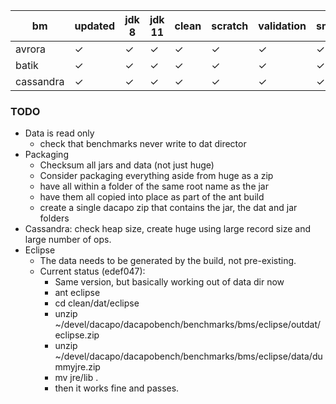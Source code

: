 |bm | updated | jdk 8 | jdk 11 | clean | scratch | validation | small | default | large | huge | latency |
|-|-|-|-|-|-|-|-|-|-|-|-|
|avrora|✓|✓|✓|✓|✓|✓|✓|✓|✓|||
|batik|✓|✓|✓|✓|✓|✓|✓|✓|✓|✓||
|cassandra|✓|✓|✓|✓|✓|✓|✓|✓|✓||?|


### TODO
* Data is read only
  * check that benchmarks never write to dat director
* Packaging
  * Checksum all jars and data (not just huge)
  * Consider packaging everything aside from huge as a zip
  * have all within a folder of the same root name as the jar
  * have them all copied into place as part of the ant build
  * create a single dacapo zip that contains the jar, the dat and jar folders
* Cassandra: check heap size, create huge using large record size and large number of ops.
* Eclipse
  * The data needs to be generated by the build, not pre-existing.
  * Current status (edef047):
    * Same version, but basically working out of data dir now
    * ant eclipse
    * cd clean/dat/eclipse
    * unzip ~/devel/dacapo/dacapobench/benchmarks/bms/eclipse/outdat/eclipse.zip 
    * unzip ~/devel/dacapo/dacapobench/benchmarks/bms/eclipse/data/dummyjre.zip 
    * mv jre/lib .
    * then it works fine and passes.
